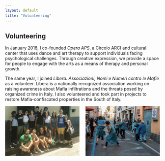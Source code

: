 ```yaml
---
layout: default
title: "Volunteering"
---
```


## Volunteering

In January 2018, I co-founded *Opera APS*, a Circolo ARCI and cultural center that uses dance and art therapy to support individuals facing psychological challenges. Through creative expression, we provide a space for people to engage with the arts as a means of therapy and personal growth.

The same year, I joined *Libera. Associazioni, Nomi e Numeri contro le Mafie* as a volunteer. Libera is a nationally recognized association working on raising awareness about Mafia infiltrations and the threats posed by organized crime in Italy. I also volunteered and took part in projects to restore Mafia-confiscated properties in the South of Italy.

<div style="display: flex; justify-content: center; text-align: center; gap: 20px;">
    <img src="/images/portfolio1.png" alt="Lake District view 1" style="width: 48%;"/>
    <img src="/images/portfolio2.png" alt="Lake District view 2" style="width: 48%;"/>
</div>
